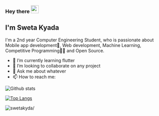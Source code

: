 ### Hey there <img src="https://media.giphy.com/media/hvRJCLFzcasrR4ia7z/giphy.gif" width="25px">
## I'm Sweta Kyada

I'm a 2nd year Computer Engineering Student, who is passionate about Mobile app development📱, Web development, Machine Learning, Competitive Programming👩‍💻 and Open Source.

- 🌱 I’m currently learning flutter
- 👯 I’m looking to collaborate on any project
- 💬 Ask me about whatever
- 📫 How to reach me: 

![Github stats](https://github-readme-stats.vercel.app/api?username=swetakyada&show_icons=true&theme=tokyonight)

[![Top Langs](https://github-readme-stats.vercel.app/api/top-langs/?username=swetakyada&layout=compact)](https://github.com/anuraghazra/github-readme-stats)

<p><img src=https://komarev.com/ghpvc/?username=swetakyada alt=swetakyda/></p>
